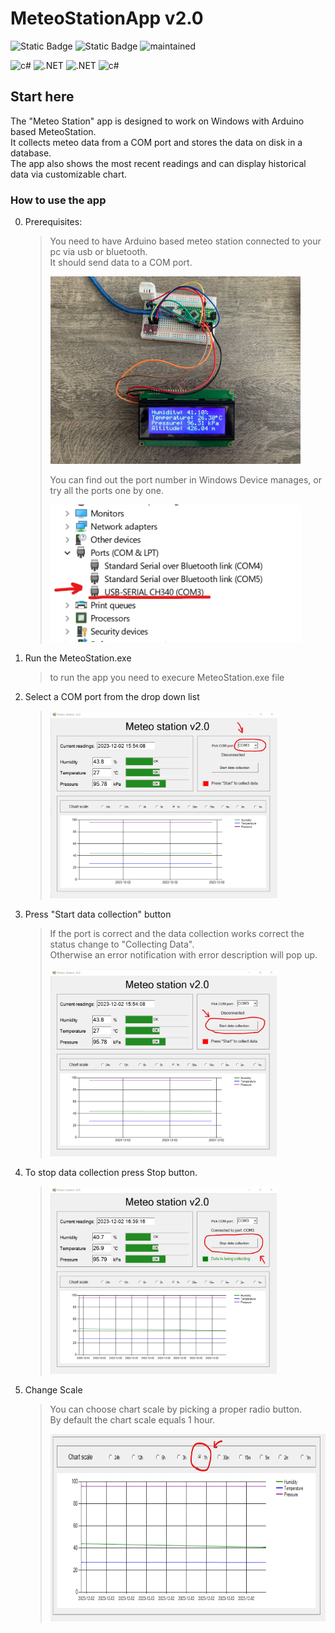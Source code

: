 # MeteoStationApp v2.0

![Static Badge](https://img.shields.io/badge/dotnet_Framework-%204.7.2-blue) ![Static Badge](https://img.shields.io/badge/platform-Windows-green) <img src="https://img.shields.io/badge/Maintained%3F-yes-green.svg" alt="maintained" height="20px">

<img src="https://img.shields.io/badge/C%23-239120?style=for-the-badge&logo=c-sharp&logoColor=white" alt="c#" height="28px">
<img src="https://img.shields.io/badge/.NET Framework-5C2D91?style=for-the-badge&logo=.net&logoColor=white" alt=".NET" height="28px"> 
<img src="https://img.shields.io/badge/winforms-8c0a90?style=for-the-badge&logo=.net&logoColor=white" alt=".NET" height="28px"> 
<img src="https://img.shields.io/badge/SQLite-05a5f5?style=for-the-badge&logo=c-sharp&logoColor=white" alt="c#" height="28px">


## Start here

The "Meteo Station" app is designed to work on Windows with Arduino based MeteoStation.\
It collects meteo data from a COM port and stores the data on disk in a database.\
The app also shows the most recent readings and can display historical data via customizable chart.

### How to use the app

0. Prerequisites:
    >You need to have Arduino based meteo station connected to your pc via usb or bluetooth.\
    >It should send data to a COM port.
    >
    > <img src="meteoStation.jpg" alt="meteoStation.jpg" height="300px"/>
    >
    >You can find out the port number in Windows Device manages, or try all the ports one by one.
    >
    > <img src="deviceManager.png" alt="deviceManager.png" height="220px"/>

1. Run the MeteoStation.exe
    > to run the app you need to execure MeteoStation.exe file

2. Select a COM port from the drop down list
    ><img src="uiCom.png" alt="uiCom.png" height="300px"/>

3. Press "Start data collection" button

    > If the port is correct and the data collection works correct the status change to "Collecting Data".\
    >Otherwise an error notification with error description will pop up.
    >
    > <img src="uiStart.png" alt="uiStart.png" height="300px"/>

4. To stop data collection press Stop button.
    > <img src="uiStop.png" alt="uiStop.png" height="300px"/>
5. Change Scale

    > You can choose chart scale by picking a proper radio button.\
    By default the chart scale equals 1 hour.
    >
    ><img src="uiScale.png" alt="uiScale.png" height="300px"/>
